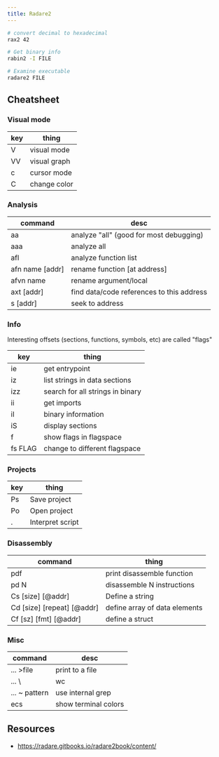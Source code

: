 ```yaml
---
title: Radare2
---
```


```bash
# convert decimal to hexadecimal
rax2 42

# Get binary info
rabin2 -I FILE

# Examine executable
radare2 FILE
```

## Cheatsheet

### Visual mode

key | thing
--- | ---
V   | visual mode
VV  | visual graph
c   | cursor mode
C   | change color

### Analysis

command         | desc
---             | ---
aa              | analyze "all"  (good for most debugging)
aaa             | analyze all
afl             | analyze function list
afn name [addr] | rename function [at address]
afvn name       | rename argument/local
axt [addr]      | find data/code references to this address
s [addr]        | seek to address

### Info

Interesting offsets (sections, functions, symbols, etc) are called "flags"

key     | thing
---     | ---
ie      | get entrypoint
iz      | list strings in data sections
izz     | search for all strings in binary
ii      | get imports
iI      | binary information
iS      | display sections
f       | show flags in flagspace
fs FLAG | change to different flagspace

### Projects

key       | thing
---       | ---
Ps <name> | Save project
Po <name> | Open project
. <name>  | Interpret script


### Disassembly

command                    | thing
---                        | ---
pdf                        | print disassemble function
pd N                       | disassemble N instructions
Cs [size] [@addr]          | Define a string
Cd [size] [repeat] [@addr] | define array of data elements
Cf [sz] [fmt] [@addr]      | define a struct

### Misc

command       | desc
---           | ---
... >file     | print to a file
... \         | wc | pipe output to shell command
... ~ pattern | use internal grep
ecs           | show terminal colors

## Resources

* https://radare.gitbooks.io/radare2book/content/
